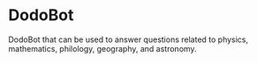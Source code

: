 # DodoBot
DodoBot that can be used to answer questions related to physics, mathematics, philology, geography, and astronomy. 

